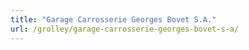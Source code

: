 ```yaml
---
title: "Garage Carrosserie Georges Bovet S.A."
url: /grolley/garage-carrosserie-georges-bovet-s-a/
---
```

